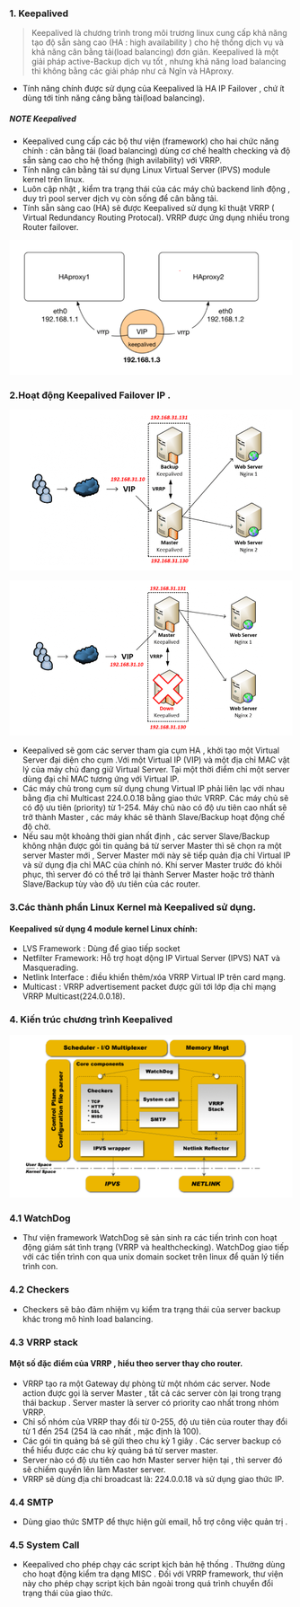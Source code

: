 ### 1. Keepalived 
> Keepalived là chương trình trong môi trương linux cung cấp khả năng tạo độ sẵn sàng cao (HA : high availability ) cho hệ thống dịch vụ 
và khả năng cân bằng tải(load balancing) đơn giản. Keepalived là một giải pháp active-Backup dịch vụ tốt , nhưng khả năng load balancing thì
không bằng các giải pháp như cả Ngĩn và HAproxy.

- Tính năng chính được sử dụng của Keepalived là HA IP Failover , chứ ít dùng tới tính năng câng bằng tài(load balancing). 

##### NOTE Keepalived
- Keepalived cung cấp các bộ thư viện (framework) cho hai chức năng chính : cân bằng tải (load balancing) dùng cơ chế health checking
và độ sẵn sàng cao cho hệ thống (high avilability) với VRRP.
- Tính năng cân bằng tải sư dụng Linux Virtual Server (lPVS) module kernel trên linux.
- Luôn cập nhật , kiểm tra trạng thái của các máy chủ backend linh động , duy trì pool server dịch vụ còn sống để cân bằng tải.
- Tính sẵn sàng cao (HA) sẽ được Keepalived sử dụng kĩ thuật VRRP ( Virtual Redundancy Routing Protocal). VRRP được ứng dụng nhiều trong Router failover.

![](../images/25.png)

### 2.Hoạt động Keepalived Failover IP .

![](../images/26.png)

![](../images/27.png)

- Keepalived sẽ gom các server tham gia cụm HA , khởi tạo một Virtual Server đại diện cho cụm .Với một Virtual IP (VIP) và một địa chỉ MAC vật lý
của máy chủ đang giữ Virtual Server. Tại một thời điểm chỉ một server dùng đại chỉ MAC tương ứng với Virtual IP.
- Các máy chủ trong cụm sử dụng chung Virtual IP phải liên lạc với nhau bằng địa chỉ Multicast 224.0.0.18 bằng giao thức VRRP. Các máy chủ sẽ có 
độ ưu tiên (priority) từ 1-254. Máy chủ nào có độ ưu tiên cao nhất sẽ trở thành Master , các máy khác sẽ thành Slave/Backup hoạt động chế độ chờ.
- Nếu sau một khoảng thời gian nhất định , các server Slave/Backup không nhận được gói tin quảng bá từ server Master thì sẽ chọn ra một server
Master mới , Server Master mới này sẽ tiếp quản địa chỉ Virtual IP và sử dụng địa chỉ MAC của chính nó. Khi server Master trước đó khôi phục, thì
server đó có thể trở lại thành Server Master hoặc trở thành Slave/Backup tùy vào độ ưu tiên của các router.

### 3.Các thành phần Linux Kernel mà Keepalived sử dụng. 
#### Keepalived sử dụng 4 module kernel Linux chính: 
- LVS Framework : Dùng để giao tiếp socket
- Netfilter Framework: Hỗ trợ hoạt dộng IP Virtual Server (IPVS) NAT và Masquerading.
- Netlink Interface : điều khiển thêm/xóa VRRP Virtual IP trên card mạng.
- Multicast : VRRP advertisement packet được gửi tới lớp địa chỉ mạng VRRP Multicast(224.0.0.18).

### 4. Kiến trúc chương trình Keepalived 

![](../images/28.png)

### 4.1 WatchDog
- Thư viện framework WatchDog sẽ sản sinh ra các tiến trình con hoạt động giám sát tình trạng (VRRP và healthchecking). WatchDog giao
tiếp với các tiến trình con qua unix domain socket trên linux để quản lý tiến trình con.

### 4.2 Checkers
- Checkers sẽ bảo đảm nhiệm vụ kiểm tra trạng thái của server backup  khác trong mô hình load balancing.

### 4.3 VRRP stack 
#### Một số đặc điểm của VRRP , hiểu theo server thay cho router.
- VRRP tạo ra một Gateway dự phòng từ một nhóm các server. Node action được gọi là server Master , tất cả các server còn lại trong trạng thái
backup . Server master là server có priority cao nhất trong  nhóm VRRP.
- Chỉ số nhóm của VRRP thay đổi từ 0-255, độ ưu tiên của router thay đổi từ 1 đến 254 (254 là cao nhất , mặc định là 100).
- Các gói tin quảng bá sẽ gửi theo chu kỳ 1 giây . Các server backup có thể hiểu được các chu kỳ quảng bá từ server master.
- Server nào có độ ưu tiên cao hơn Master server hiện tại , thì server đó sẽ chiếm quyền lên làm Master server.
- VRRP sẽ dùng địa chỉ broadcast là: 224.0.0.18 và sử dụng giao thức IP.

### 4.4 SMTP
- Dùng giao thức SMTP để thực hiện gửi email, hỗ trợ công việc quản trị .

### 4.5 System Call
- Keepalived cho phép chạy các script kịch bản hệ thống . Thường dùng cho hoạt động kiểm tra dạng MISC . Đối với VRRP framework, thư viện này cho 
phép chạy script kịch bản ngoài trong quá trình chuyển đổi trạng thái của giao thức.
